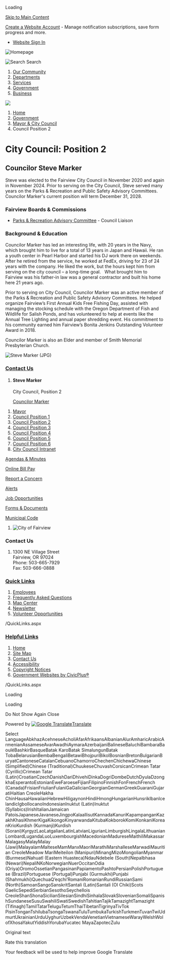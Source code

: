 Loading

[Skip to Main Content](https://www.fairvieworegon.gov/299/Council-Position-2/)

[Create a Website Account](https://www.fairvieworegon.gov/MyAccount/ProfileCreate) - Manage notification subscriptions, save form progress and more.   

- [Website Sign In](https://www.fairvieworegon.gov/MyAccount)

![Homepage](https://www.fairvieworegon.gov/ImageRepository/Document?documentID=4018)

![Search](https://www.fairvieworegon.gov/ImageRepository/Document?documentID=4021) Search

1. [Our Community](https://www.fairvieworegon.gov/31/Our-Community)
2. [Departments](https://www.fairvieworegon.gov/8/Departments)
3. [Services](https://www.fairvieworegon.gov/9/Services)
4. [Government](https://www.fairvieworegon.gov/27/Government)
5. [Business](https://www.fairvieworegon.gov/35/Business)

<!--THE END-->

![](https://www.fairvieworegon.gov/ImageRepository/Document?documentID=4017)

1. [Home](https://www.fairvieworegon.gov)
2. [Government](https://www.fairvieworegon.gov/27/Government)
3. [Mayor &amp; City Council](https://www.fairvieworegon.gov/208/Mayor-City-Council)
4. Council Position 2

# City Council: Position 2

## **Councilor Steve Marker**

Steve was elected to the Fairview City Council in November 2020 and again in November 2024. Prior to serving on the City Council, Steve served many years on the Parks &amp; Recreation and Public Safety Advisory Committees. Councilor Marker's current position will term December 31, 2028.

### **Fairview Boards &amp; Commissions**

- [Parks &amp; Recreation Advisory Committee](https://www.fairvieworegon.gov/206/Parks-Recreation-Advisory-Committee) - Council Liaison

### **Background &amp; Education**

Councilor Marker has led an interesting life, with 20 years in the Navy, which brought him to live for a total of 13 years in Japan and Hawaii. He ran a youth center in Pearl Harbor and started his DJ work there on weekends. After he retired from the service, he worked at FedEx, driving for 23 of 24 years with the company. He liked the work, but the hours kept him from serving on the city council – a long-time goal.   What brought him to Fairview was his father-in law was a general contractor and built his home here 21 years ago.

Prior to serving on City Council, Councilor Marker was an active member of the Parks &amp; Recreation and Public Safety Advisory Committees. He helped organize Fairview’s First Annual Kids Free Fishing Day, assisted with managing the stocking schedule with the Oregon Department of Fish and Wildlife for Salish Ponds, and has volunteered to help at events like the Annual Tree Lighting and annual paper shredding event. His commitment to his community earned him Fairview’s Bonita Jenkins Outstanding Volunteer Award in 2018.

Councilor Marker is also an Elder and member of Smith Memorial Presbyterian Church. 

![Steve Marker (JPG)](https://www.fairvieworegon.gov/ImageRepository/Document?documentID=5120 "Steve Marker (JPG)")

### [Contact Us](https://www.fairvieworegon.gov/Directory.aspx)

1. #### Steve Marker
   
   City Council, Position 2
   
   [Councilor Marker](mailto:markers@fairvieworegon.gov)

<!--THE END-->

1. [Mayor](https://www.fairvieworegon.gov/303/Mayor)
2. [Council Position 1](https://www.fairvieworegon.gov/297/Council-Position-1)
3. [Council Position 2](https://www.fairvieworegon.gov/299/Council-Position-2)
4. [Council Position 3](https://www.fairvieworegon.gov/300/Council-Position-3)
5. [Council Position 4](https://www.fairvieworegon.gov/301/Council-Position-4)
6. [Council Position 5](https://www.fairvieworegon.gov/298/Council-Position-5)
7. [Council Position 6](https://www.fairvieworegon.gov/302/Council-Position-6)
8. [City Council Intranet](https://www.fairvieworegon.gov/470/City-Council-Intranet)

[Agendas &amp; Minutes](https://www.fairvieworegon.gov/246/Current-Agendas-Meeting-Packets)

[Online Bill Pay](https://www.xpressbillpay.com/)

[Report a Concern](https://www.fairvieworegon.gov/requesttracker.aspx)

[Alerts](https://www.fairvieworegon.gov/list.aspx)

[Job Opportunities](https://www.fairvieworegon.gov/jobs.aspx)

[Forms &amp; Documents](https://www.fairvieworegon.gov/305/Forms)

[Municipal Code](https://www.fairvieworegon.gov/209/Municipal-Code)

1. ![City of Fairview](https://www.fairvieworegon.gov/ImageRepository/Document?documentID=4023 "City of Fairview")

### Contact Us

1. 1300 NE Village Street    
   Fairview, OR 97024  
   Phone: 503-665-7929  
   Fax: 503-666-0888

### [Quick Links](https://www.fairvieworegon.gov/QuickLinks.aspx?CID=47)

1. [Employees](https://www.fairvieworegon.gov/232/Employees)
2. [Frequently Asked Questions](https://www.fairvieworegon.gov/faq.aspx)
3. [Map Center](https://www.fairvieworegon.gov/258/Map-Center)
4. [Newsletter](https://www.fairvieworegon.gov/75/Newsletter)
5. [Volunteer Opportunities](https://www.fairvieworegon.gov/94/Volunteer-Opportunities)

/QuickLinks.aspx

### [Helpful Links](https://www.fairvieworegon.gov/QuickLinks.aspx?CID=48)

1. [Home](https://www.fairvieworegon.gov)
2. [Site Map](https://www.fairvieworegon.gov/sitemap)
3. [Contact Us](https://www.fairvieworegon.gov/directory.aspx)
4. [Accessibility](https://www.fairvieworegon.gov/accessibility)
5. [Copyright Notices](https://www.fairvieworegon.gov/copyright)
6. [Government Websites by CivicPlus®](https://connect.civicplus.com/referral)

/QuickLinks.aspx

Loading

Loading

Do Not Show Again Close

Powered by [![Google Translate](https://www.gstatic.com/images/branding/googlelogo/1x/googlelogo_color_42x16dp.png)Translate](https://translate.google.com)

Select LanguageAbkhazAcehneseAcholiAfarAfrikaansAlbanianAlurAmharicArabicArmenianAssameseAvarAwadhiAymaraAzerbaijaniBalineseBaluchiBambaraBaouléBashkirBasqueBatak KaroBatak SimalungunBatak TobaBelarusianBembaBengaliBetawiBhojpuriBikolBosnianBretonBulgarianBuryatCantoneseCatalanCebuanoChamorroChechenChichewaChinese (Simplified)Chinese (Traditional)ChuukeseChuvashCorsicanCrimean Tatar (Cyrillic)Crimean Tatar (Latin)CroatianCzechDanishDariDhivehiDinkaDogriDombeDutchDyulaDzongkhaEsperantoEstonianEweFaroeseFijianFilipinoFinnishFonFrenchFrench (Canada)FrisianFriulianFulaniGaGalicianGeorgianGermanGreekGuaraniGujaratiHaitian CreoleHakha ChinHausaHawaiianHebrewHiligaynonHindiHmongHungarianHunsrikIbanIcelandicIgboIlocanoIndonesianInuktut (Latin)Inuktut (Syllabics)IrishItalianJamaican PatoisJapaneseJavaneseJingpoKalaallisutKannadaKanuriKapampanganKazakhKhasiKhmerKigaKikongoKinyarwandaKitubaKokborokKomiKonkaniKoreanKrioKurdish (Kurmanji)Kurdish (Sorani)KyrgyzLaoLatgalianLatinLatvianLigurianLimburgishLingalaLithuanianLombardLugandaLuoLuxembourgishMacedonianMadureseMaithiliMakassarMalagasyMalayMalay (Jawi)MalayalamMalteseMamManxMaoriMarathiMarshalleseMarwadiMauritian CreoleMeadow MariMeiteilon (Manipuri)MinangMizoMongolianMyanmar (Burmese)Nahuatl (Eastern Huasteca)NdauNdebele (South)Nepalbhasa (Newari)NepaliNKoNorwegianNuerOccitanOdia (Oriya)OromoOssetianPangasinanPapiamentoPashtoPersianPolishPortuguese (Brazil)Portuguese (Portugal)Punjabi (Gurmukhi)Punjabi (Shahmukhi)QuechuaQʼeqchiʼRomaniRomanianRundiRussianSami (North)SamoanSangoSanskritSantali (Latin)Santali (Ol Chiki)Scots GaelicSepediSerbianSesothoSeychellois CreoleShanShonaSicilianSilesianSindhiSinhalaSlovakSlovenianSomaliSpanishSundaneseSusuSwahiliSwatiSwedishTahitianTajikTamazightTamazight (Tifinagh)TamilTatarTeluguTetumThaiTibetanTigrinyaTivTok PisinTonganTshilubaTsongaTswanaTuluTumbukaTurkishTurkmenTuvanTwiUdmurtUkrainianUrduUyghurUzbekVendaVenetianVietnameseWarayWelshWolofXhosaYakutYiddishYorubaYucatec MayaZapotecZulu

Original text

Rate this translation

Your feedback will be used to help improve Google Translate